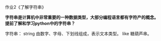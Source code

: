作业2《了解字符串》


**字符串是计算机中非常重要的一种数据类型，大部分编程语言都有字符产的概念。提前了解和学习python中的字符串？**

字符串：
string
由数字、字母、下划线组成，表示文本类型。
like 糖葫芦串。